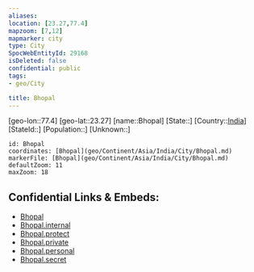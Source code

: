 ```yaml
---
aliases: 
location: [23.27,77.4]
mapzoom: [7,12] 
mapmarker: city 
type: City
SpocWebEntityId: 29168
isDeleted: false
confidential: public
tags:
- geo/City

title: Bhopal
---
```


[geo-lon::77.4]
[geo-lat::23.27]
[name::Bhopal]
[State::]
[Country::[India](geo/Continent/Asia/India.md)]
[StateId::]
[Population::]
[Unknown::]


```leaflet
id: Bhopal
coordinates: [Bhopal](geo/Continent/Asia/India/City/Bhopal.md)
markerFile: [Bhopal](geo/Continent/Asia/India/City/Bhopal.md)
defaultZoom: 11 
maxZoom: 18
```


## Confidential Links & Embeds: 
- [Bhopal](../../../../../../_public/geo/Continent/Asia/India/City/Bhopal.md) 
- [Bhopal.internal](../../../../../../_internal/geo/Continent/Asia/India/City/Bhopal.internal.md) 
- [Bhopal.protect](../../../../../../_protect/geo/Continent/Asia/India/City/Bhopal.protect.md) 
- [Bhopal.private](../../../../../../_private/geo/Continent/Asia/India/City/Bhopal.private.md) 
- [Bhopal.personal](../../../../../../_personal/geo/Continent/Asia/India/City/Bhopal.personal.md) 
- [Bhopal.secret](../../../../../../_secret/geo/Continent/Asia/India/City/Bhopal.secret.md) 
